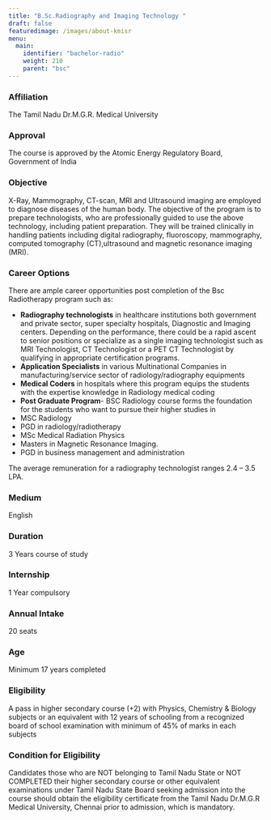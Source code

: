 ```yaml
---
title: "B.Sc.Radiography and Imaging Technology "
draft: false
featuredimage: /images/about-kmisr
menu:
  main:
    identifier: "bachelor-radio"
    weight: 210
    parent: "bsc"
---
```


### Affiliation

The Tamil Nadu Dr.M.G.R. Medical University

### Approval

The course is approved by the Atomic Energy Regulatory Board, Government of India

### Objective

X-Ray, Mammography, CT-scan, MRI and Ultrasound imaging are employed to diagnose diseases of the human body. The objective of the program is to prepare technologists, who are professionally guided to use the above technology, including patient preparation. They will be trained clinically in handling patients including digital radiography, fluoroscopy, mammography, computed tomography (CT),ultrasound and magnetic resonance imaging (MRI).

### Career Options

There are ample career opportunities post completion of the Bsc Radiotherapy program such as:

- **Radiography technologists** in healthcare institutions both government and private sector, super specialty hospitals, Diagnostic and Imaging centers. Depending on the performance, there could be a rapid ascent to senior positions or specialize as a single imaging technologist such as MRI Technologist, CT Technologist or a PET CT Technologist by qualifying in appropriate certification programs.
- **Application Specialists** in various Multinational Companies in manufacturing/service sector of radiology/radiography equipments
- **Medical Coders** in hospitals where this program equips the students with the expertise knowledge in Radiology medical coding
- **Post Graduate Program**- BSC Radiology course forms the foundation for the students who want to pursue their higher studies in
- MSC Radiology
- PGD in radiology/radiotherapy
- MSc Medical Radiation Physics
- Masters in Magnetic Resonance Imaging.
- PGD in business management and administration

The average remuneration for a radiography technologist ranges 2.4 – 3.5 LPA.

### Medium

English

### Duration

3 Years course of study

### Internship

1 Year compulsory

### Annual Intake

20 seats

### Age

Minimum 17 years completed

### Eligibility

A pass in higher secondary course (+2) with Physics, Chemistry &amp; Biology subjects or an equivalent with 12 years of schooling from a recognized board of school examination with minimum of 45% of marks in each subjects

### Condition for Eligibility

Candidates those who are NOT belonging to Tamil Nadu State or NOT COMPLETED their higher secondary course or other equivalent examinations under Tamil Nadu State Board seeking admission into the course should obtain the eligibility certificate from the Tamil Nadu Dr.M.G.R Medical University, Chennai prior to admission, which is mandatory.
